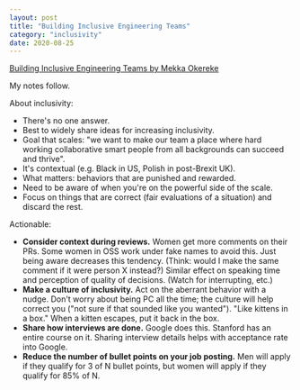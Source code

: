 ```yaml
---
layout: post
title: "Building Inclusive Engineering Teams"
category: "inclusivity"
date: 2020-08-25
---
```


[Building Inclusive Engineering Teams by Mekka Okereke](https://www.youtube.com/watch?v=SYsI-6_csMY)

My notes follow.

About inclusivity:

- There's no one answer.
- Best to widely share ideas for increasing inclusivity.
- Goal that scales: "we want to make our team a place where hard working collaborative smart people from all backgrounds can succeed and thrive".
- It's contextual (e.g. Black in US, Polish in post-Brexit UK).
- What matters: behaviors that are punished and rewarded.
- Need to be aware of when you're on the powerful side of the scale.
- Focus on things that are correct (fair evaluations of a situation) and discard the rest.

Actionable:

- **Consider context during reviews.**  Women get more comments on their PRs.  Some women in OSS work under fake names to avoid this.  Just being aware decreases this tendency.  (Think: would I make the same comment if it were person X instead?)  Similar effect on speaking time and perception of quality of decisions.  (Watch for interrupting, etc.)
- **Make a culture of inclusivity.**  Act on the aberrant behavior with a nudge.  Don't worry about being PC all the time; the culture will help correct you ("not sure if that sounded like you wanted").  "Like kittens in a box."  When a kitten escapes, put it back in the box.
- **Share how interviews are done.**  Google does this.  Stanford has an entire course on it.  Sharing interview details helps with acceptance rate into Google.
- **Reduce the number of bullet points on your job posting.**  Men will apply if they qualify for 3 of N bullet points, but women will apply if they qualify for 85% of N.
